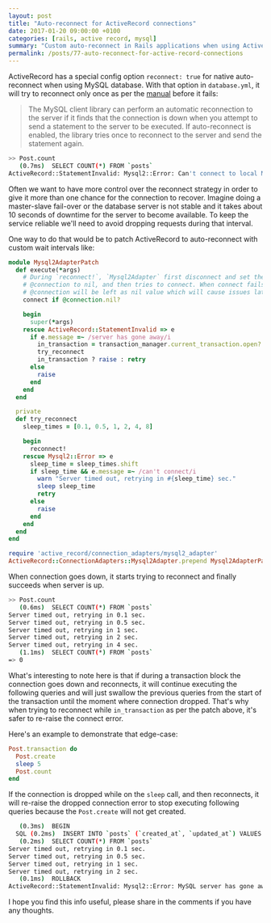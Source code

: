 ```yaml
---
layout: post
title: "Auto-reconnect for ActiveRecord connections"
date: 2017-01-20 09:00:00 +0100
categories: [rails, active record, mysql]
summary: "Custom auto-reconnect in Rails applications when using ActiveRecord connections."
permalink: /posts/77-auto-reconnect-for-active-record-connections
---
```


ActiveRecord has a special config option `reconnect: true` for native auto-reconnect when using MySQL database. With that option in `database.yml`, it will try to reconnect only once as per the [manual](http://dev.mysql.com/doc/refman/5.7/en/auto-reconnect.html) before it fails:

> The MySQL client library can perform an automatic reconnection to the server if it finds that the connection is down when you attempt to send a statement to the server to be executed. If auto-reconnect is enabled, the library tries once to reconnect to the server and send the statement again.

```bash
>> Post.count
   (0.7ms)  SELECT COUNT(*) FROM `posts`
ActiveRecord::StatementInvalid: Mysql2::Error: Can't connect to local MySQL server through socket '/var/run/mysqld/mysqld.sock' (2): SELECT COUNT(*) FROM `posts`
```

Often we want to have more control over the reconnect strategy in order to give it more than one chance for the connection to recover. Imagine doing a master-slave fail-over or the database server is not stable and it takes about 10 seconds of downtime for the server to become available. To keep the service reliable we'll need to avoid dropping requests during that interval.

One way to do that would be to patch ActiveRecord to auto-reconnect with custom wait intervals like:

```ruby
module Mysql2AdapterPatch
  def execute(*args)
    # During `reconnect!`, `Mysql2Adapter` first disconnect and set the
    # @connection to nil, and then tries to connect. When connect fails,
    # @connection will be left as nil value which will cause issues later.
    connect if @connection.nil?

    begin
      super(*args)
    rescue ActiveRecord::StatementInvalid => e
      if e.message =~ /server has gone away/i
        in_transaction = transaction_manager.current_transaction.open?
        try_reconnect
        in_transaction ? raise : retry
      else
        raise
      end
    end
  end

  private
  def try_reconnect
    sleep_times = [0.1, 0.5, 1, 2, 4, 8]

    begin
      reconnect!
    rescue Mysql2::Error => e
      sleep_time = sleep_times.shift
      if sleep_time && e.message =~ /can't connect/i
        warn "Server timed out, retrying in #{sleep_time} sec."
        sleep sleep_time
        retry
      else
        raise
      end
    end
  end
end

require 'active_record/connection_adapters/mysql2_adapter'
ActiveRecord::ConnectionAdapters::Mysql2Adapter.prepend Mysql2AdapterPatch
```

When connection goes down, it starts trying to reconnect and finally succeeds when server is up.

```bash
>> Post.count
   (0.6ms)  SELECT COUNT(*) FROM `posts`
Server timed out, retrying in 0.1 sec.
Server timed out, retrying in 0.5 sec.
Server timed out, retrying in 1 sec.
Server timed out, retrying in 2 sec.
Server timed out, retrying in 4 sec.
   (1.1ms)  SELECT COUNT(*) FROM `posts`
=> 0
```

What's interesting to note here is that if during a transaction block the connection goes down and reconnects, it will continue executing the following queries and will just swallow the previous queries from the start of the transaction until the moment where connection dropped. That's why when trying to reconnect while `in_transaction` as per the patch above, it's safer to re-raise the connect error.

Here's an example to demonstrate that edge-case:

```ruby
Post.transaction do
  Post.create
  sleep 5
  Post.count
end
```

If the connection is dropped while on the `sleep` call, and then reconnects, it will re-raise the dropped connection error to stop executing following queries because the `Post.create` will not get created.

```bash
   (0.3ms)  BEGIN
  SQL (0.2ms)  INSERT INTO `posts` (`created_at`, `updated_at`) VALUES ('2017-01-18 20:18:14', '2017-01-18 20:18:14')
   (0.2ms)  SELECT COUNT(*) FROM `posts`
Server timed out, retrying in 0.1 sec.
Server timed out, retrying in 0.5 sec.
Server timed out, retrying in 1 sec.
Server timed out, retrying in 2 sec.
   (0.1ms)  ROLLBACK
ActiveRecord::StatementInvalid: Mysql2::Error: MySQL server has gone away: SELECT COUNT(*) FROM `posts`
```

I hope you find this info useful, please share in the comments if you have any thoughts.
